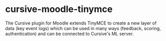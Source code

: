 # cursive-moodle-tinymce
The Cursive plugin for Moodle extends TinyMCE to create a new layer of data (key event logs) which can be used in many ways (feedback, scoring, authentication) and can be connected to Cursive's ML server.
